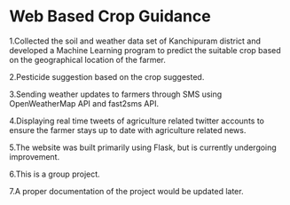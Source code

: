 # Web Based Crop Guidance
1.Collected the soil and weather data set of Kanchipuram district and developed a Machine Learning program to predict the suitable crop based on the geographical location of the farmer.

2.Pesticide suggestion based on the crop suggested.

3.Sending weather updates to farmers through SMS using OpenWeatherMap API and fast2sms API.

4.Displaying real time tweets of agriculture related twitter accounts to ensure the farmer stays up to date with agriculture related news.

5.The website was built primarily using Flask, but is currently undergoing improvement.

6.This is a group project.

7.A proper documentation of the project would be updated later.
